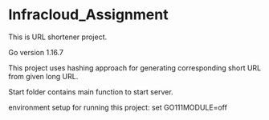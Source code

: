 # Infracloud_Assignment

This is URL shortener project.

Go version 1.16.7

This project uses hashing approach for generating corresponding short URL from given long URL.

Start folder contains main function to start server.

environment setup for running this project: set GO111MODULE=off
